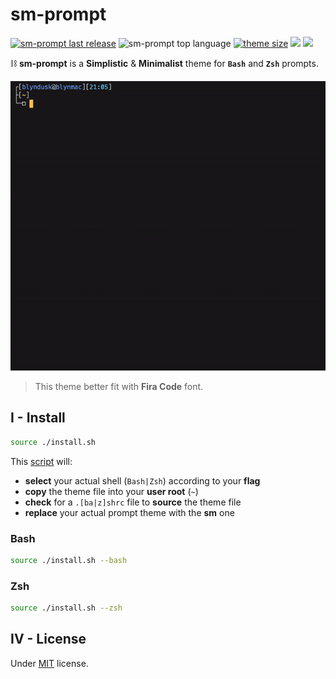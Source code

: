 # sm-prompt

<a href="https://github.com/blyndusk/sm-prompt/releases/latest"><img src="https://img.shields.io/github/release/blyndusk/sm-prompt.svg" alt="sm-prompt last release"/></a>
<img src="https://img.shields.io/github/languages/top/blyndusk/sm-prompt.svg?color=%23222222" alt="sm-prompt top language"/>
<a href="https://github.com/blyndusk/sm-prompt/blob/master/sm.zsh-theme"><img src="https://img.shields.io/github/size/blyndusk/sm-prompt/sm.zsh-theme?color=%23edd417" alt="theme size"/></a>
<a href="https://github.com/blyndusk/sm-prompt/blob/master/LICENSE" alt="sm license"><img src="https://img.shields.io/github/license/blyndusk/sm-prompt.svg"/></a>
<a href="https://github.com/blyndusk/sm-prompt" alt="sm license"><img src="https://img.shields.io/github/stars/blyndusk/sm-prompt?color=878787"/></a>

⛓ **sm-prompt** is a **Simplistic** & **Minimalist** theme for **`Bash`** and **`Zsh`** prompts.

![sm-prompt](./docs/sm-prompt.gif)

> This theme better fit with **Fira Code** font.

## I - Install

```bash
source ./install.sh
```

This [script](https://github.com/blyndusk/sm-prompt/blob/master/install.sh) will:
- **select** your actual shell (`Bash|Zsh`) according to your **flag**
- **copy** the theme file into your **user root** (`~`)
- **check** for a `.[ba|z]shrc` file to **source** the theme file
- **replace** your actual prompt theme with the **sm** one

### Bash

```bash
source ./install.sh --bash
```

### Zsh

```zsh
source ./install.sh --zsh
```

## IV - License

Under [MIT](https://github.com/blyndusk/sm-prompt/blob/master/LICENSE) license.
